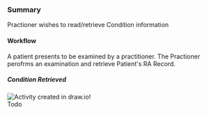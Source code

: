 ### Summary

<p>Practioner wishes to read/retrieve Condition information</p>    

#### Workflow

A patient presents to be examined by a practitioner. The Practioner perofrms an examination and retrieve Patient's RA Record.

##### Condition Retrieved

<div>
    <img style="max-width: 70%" alt="Activity created in draw.io!" src="retrievecondition.drawio.png"/>
</div>Todo
